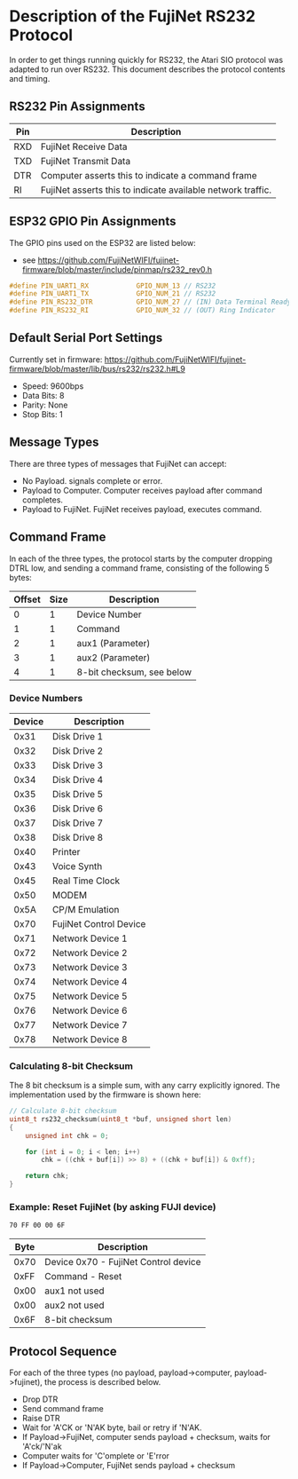 # Description of the FujiNet RS232 Protocol

In order to get things running quickly for RS232, the Atari SIO protocol was adapted to run over RS232. This document describes the protocol contents and timing.

## RS232 Pin Assignments

| Pin | Description                                                 |
|-----|-------------------------------------------------------------|
| RXD | FujiNet Receive Data                                        |
| TXD | FujiNet Transmit Data                                       |
| DTR | Computer asserts this to indicate a command frame           |
| RI  | FujiNet asserts this to indicate available network traffic. |

## ESP32 GPIO Pin Assignments

The GPIO pins used on the ESP32 are listed below:

* see https://github.com/FujiNetWIFI/fujinet-firmware/blob/master/include/pinmap/rs232_rev0.h

``` C
#define PIN_UART1_RX            GPIO_NUM_13 // RS232
#define PIN_UART1_TX            GPIO_NUM_21 // RS232
#define PIN_RS232_DTR           GPIO_NUM_27 // (IN) Data Terminal Ready
#define PIN_RS232_RI            GPIO_NUM_32 // (OUT) Ring Indicator
```

## Default Serial Port Settings

Currently set in firmware: https://github.com/FujiNetWIFI/fujinet-firmware/blob/master/lib/bus/rs232/rs232.h#L9

* Speed: 9600bps
* Data Bits: 8
* Parity: None
* Stop Bits: 1

## Message Types

There are three types of messages that FujiNet can accept:

* No Payload. signals complete or error.
* Payload to Computer. Computer receives payload after command completes.
* Payload to FujiNet. FujiNet receives payload, executes command.

## Command Frame

In each of the three types, the protocol starts by the computer dropping DTRL low, and sending a command frame, consisting of the following 5 bytes:

| Offset | Size | Description               |
|--------|------|---------------------------|
| 0      | 1    | Device Number             |
| 1      | 1    | Command                   |
| 2      | 1    | aux1 (Parameter)          |
| 3      | 1    | aux2 (Parameter)          |
| 4      | 1    | 8-bit checksum, see below |

### Device Numbers

| Device | Description            |
|--------|------------------------|
| 0x31   | Disk Drive 1           |
| 0x32   | Disk Drive 2           |
| 0x33   | Disk Drive 3           |
| 0x34   | Disk Drive 4           |
| 0x35   | Disk Drive 5           |
| 0x36   | Disk Drive 6           |
| 0x37   | Disk Drive 7           |
| 0x38   | Disk Drive 8           |
| 0x40   | Printer                |
| 0x43   | Voice Synth            |
| 0x45   | Real Time Clock        |
| 0x50   | MODEM                  |
| 0x5A   | CP/M Emulation         |
| 0x70   | FujiNet Control Device |
| 0x71   | Network Device 1       |
| 0x72   | Network Device 2       |
| 0x73   | Network Device 3       |
| 0x74   | Network Device 4       |
| 0x75   | Network Device 5       |
| 0x76   | Network Device 6       |
| 0x77   | Network Device 7       |
| 0x78   | Network Device 8       |

### Calculating 8-bit Checksum

The 8 bit checksum is a simple sum, with any carry explicitly ignored. The implementation used by the firmware is shown here:

``` c++
// Calculate 8-bit checksum
uint8_t rs232_checksum(uint8_t *buf, unsigned short len)
{
    unsigned int chk = 0;

    for (int i = 0; i < len; i++)
        chk = ((chk + buf[i]) >> 8) + ((chk + buf[i]) & 0xff);

    return chk;
}
```

### Example: Reset FujiNet (by asking FUJI device)

``` txt
70 FF 00 00 6F
```

| Byte | Description                          |
|------|--------------------------------------|
| 0x70 | Device 0x70 - FujiNet Control device |
| 0xFF | Command - Reset                      |
| 0x00 | aux1 not used                        |
| 0x00 | aux2 not used                        |
| 0x6F | 8-bit checksum                       |

## Protocol Sequence

For each of the three types (no payload, payload->computer, payload->fujinet), the process is described below.

* Drop DTR
* Send command frame
* Raise DTR
* Wait for 'A'CK or 'N'AK byte, bail or retry if 'N'AK.
* If Payload->FujiNet, computer sends payload + checksum, waits for 'A'ck/'N'ak
* Computer waits for 'C'omplete or 'E'rror
* If Payload->Computer, FujiNet sends payload + checksum

